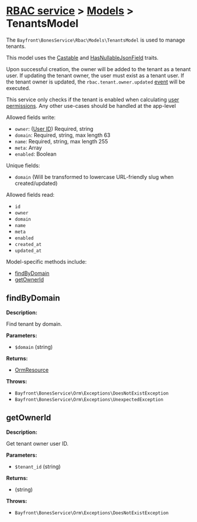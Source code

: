 # [RBAC service](../README.md) > [Models](README.md) > TenantsModel

The `Bayfront\BonesService\Rbac\Models\TenantsModel` is used to manage tenants.

This model uses the [Castable](https://github.com/bayfrontmedia/bones-service-orm/blob/master/docs/traits/castable.md) and [HasNullableJsonField](https://github.com/bayfrontmedia/bones-service-orm/blob/master/docs/traits/hasnullablejsonfield.md) traits.

Upon successful creation, the owner will be added to the tenant as a tenant user.
If updating the tenant owner, the user must exist as a tenant user.
If the tenant owner is updated, the `rbac.tenant.owner.updated` [event](../events.md) will be executed.

This service only checks if the tenant is enabled when calculating [user permissions](../user.md#getpermissions).
Any other use-cases should be handled at the app-level

Allowed fields write:

- `owner`: ([User ID](users.md)) Required, string
- `domain`: Required, string, max length 63
- `name`: Required, string, max length 255
- `meta`: Array
- `enabled`: Boolean

Unique fields:

- `domain` (Will be transformed to lowercase URL-friendly slug when created/updated)

Allowed fields read:

- `id`
- `owner`
- `domain`
- `name`
- `meta`
- `enabled`
- `created_at`
- `updated_at`

Model-specific methods include:

- [findByDomain](#findbydomain)
- [getOwnerId](#getownerid)

## findByDomain

**Description:**

Find tenant by domain.

**Parameters:**

- `$domain` (string)

**Returns:**

- [OrmResource](https://github.com/bayfrontmedia/bones-service-orm/blob/master/docs/ormresource.md)

**Throws:**

- `Bayfront\BonesService\Orm\Exceptions\DoesNotExistException`
- `Bayfront\BonesService\Orm\Exceptions\UnexpectedException`

## getOwnerId

**Description:**

Get tenant owner user ID.

**Parameters:**

- `$tenant_id` (string)

**Returns:**

- (string)

**Throws:**

- `Bayfront\BonesService\Orm\Exceptions\DoesNotExistException`